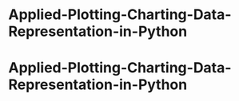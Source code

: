 # Applied-Plotting-Charting-Data-Representation-in-Python
# Applied-Plotting-Charting-Data-Representation-in-Python
